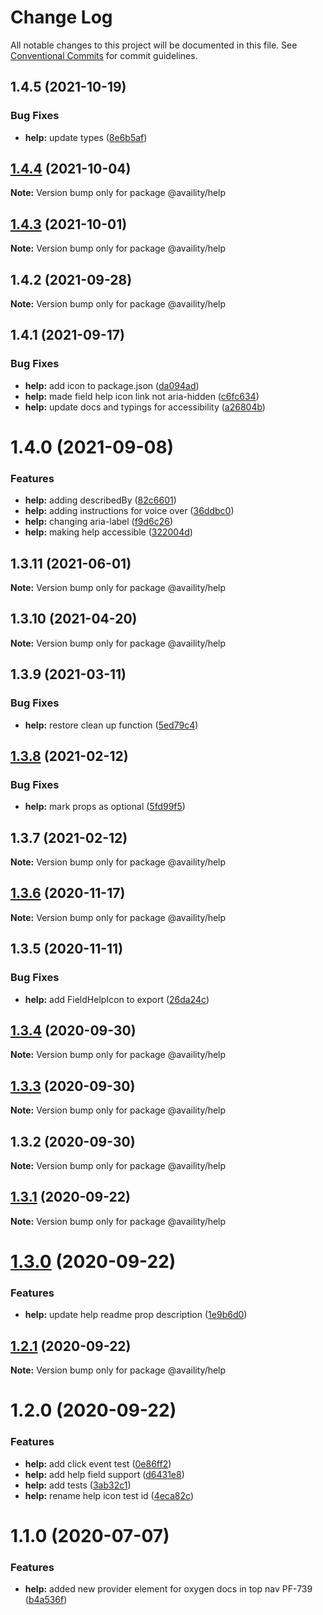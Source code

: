 # Change Log

All notable changes to this project will be documented in this file.
See [Conventional Commits](https://conventionalcommits.org) for commit guidelines.

## 1.4.5 (2021-10-19)


### Bug Fixes

* **help:** update types ([8e6b5af](https://github.com/Availity/availity-react/commit/8e6b5afc2dfd4d91564d8e9f4d737a30a405fb8a))





## [1.4.4](https://github.com/Availity/availity-react/compare/@availity/help@1.4.3...@availity/help@1.4.4) (2021-10-04)

**Note:** Version bump only for package @availity/help





## [1.4.3](https://github.com/Availity/availity-react/compare/@availity/help@1.4.2...@availity/help@1.4.3) (2021-10-01)

**Note:** Version bump only for package @availity/help





## 1.4.2 (2021-09-28)

**Note:** Version bump only for package @availity/help





## 1.4.1 (2021-09-17)


### Bug Fixes

* **help:** add icon to package.json ([da094ad](https://github.com/Availity/availity-react/commit/da094ad370b5281dc88f7e55c469dcc72f09d543))
* **help:** made field help icon link not aria-hidden ([c6fc634](https://github.com/Availity/availity-react/commit/c6fc63468f136f89933fe3c78a7002eac73c72bc))
* **help:** update docs and typings for accessibility ([a26804b](https://github.com/Availity/availity-react/commit/a26804b9f1f962c9a3573ff9cd23f1f4f7819b24))





# 1.4.0 (2021-09-08)


### Features

* **help:** adding describedBy ([82c6601](https://github.com/Availity/availity-react/commit/82c660120f80987139016a4bdccb8d523c082c83))
* **help:** adding instructions for voice over ([36ddbc0](https://github.com/Availity/availity-react/commit/36ddbc00c042978a78b3012b449e8b1e151c1698))
* **help:** changing aria-label ([f9d6c26](https://github.com/Availity/availity-react/commit/f9d6c26455b25043e40d8d1fa9a85afd909ec88b))
* **help:** making help accessible ([322004d](https://github.com/Availity/availity-react/commit/322004d0c0c62b9f1daa2692225e6f165e4059a6))





## 1.3.11 (2021-06-01)

**Note:** Version bump only for package @availity/help





## 1.3.10 (2021-04-20)

**Note:** Version bump only for package @availity/help





## 1.3.9 (2021-03-11)


### Bug Fixes

* **help:** restore clean up function ([5ed79c4](https://github.com/Availity/availity-react/commit/5ed79c41cf578c5e6565b932266c993f64fbfc8e))





## [1.3.8](https://github.com/Availity/availity-react/compare/@availity/help@1.3.7...@availity/help@1.3.8) (2021-02-12)


### Bug Fixes

* **help:** mark props as optional ([5fd99f5](https://github.com/Availity/availity-react/commit/5fd99f5ef0f6d1a4f9b7f53f838595cf528ad5c2))





## 1.3.7 (2021-02-12)

**Note:** Version bump only for package @availity/help





## [1.3.6](https://github.com/Availity/availity-react/compare/@availity/help@1.3.5...@availity/help@1.3.6) (2020-11-17)

**Note:** Version bump only for package @availity/help





## 1.3.5 (2020-11-11)


### Bug Fixes

* **help:** add FieldHelpIcon to export ([26da24c](https://github.com/Availity/availity-react/commit/26da24cace8828cc60d073fc26acbaab7b596a3a))





## [1.3.4](https://github.com/Availity/availity-react/compare/@availity/help@1.3.3...@availity/help@1.3.4) (2020-09-30)

**Note:** Version bump only for package @availity/help





## [1.3.3](https://github.com/Availity/availity-react/compare/@availity/help@1.3.2...@availity/help@1.3.3) (2020-09-30)

**Note:** Version bump only for package @availity/help





## 1.3.2 (2020-09-30)

**Note:** Version bump only for package @availity/help





## [1.3.1](https://github.com/Availity/availity-react/compare/@availity/help@1.3.0...@availity/help@1.3.1) (2020-09-22)

**Note:** Version bump only for package @availity/help





# [1.3.0](https://github.com/Availity/availity-react/compare/@availity/help@1.2.1...@availity/help@1.3.0) (2020-09-22)


### Features

* **help:** update help readme prop description ([1e9b6d0](https://github.com/Availity/availity-react/commit/1e9b6d08fb12bab3fd82240f94e25e0b12fecf6b))





## [1.2.1](https://github.com/Availity/availity-react/compare/@availity/help@1.2.0...@availity/help@1.2.1) (2020-09-22)

**Note:** Version bump only for package @availity/help





# 1.2.0 (2020-09-22)


### Features

* **help:** add click event test ([0e86ff2](https://github.com/Availity/availity-react/commit/0e86ff260723d7b238197684cdd26b3435a9232e))
* **help:** add help field support ([d6431e8](https://github.com/Availity/availity-react/commit/d6431e8a34b96802ee48c78b41d2b5e3900cff23))
* **help:** add tests ([3ab32c1](https://github.com/Availity/availity-react/commit/3ab32c1b3bf19d5a28fe4fdde2cd9f5bdc541eb1))
* **help:** rename help icon test id ([4eca82c](https://github.com/Availity/availity-react/commit/4eca82cbc618350f6c0a6e05a1aad76b60fb815a))





# 1.1.0 (2020-07-07)


### Features

* **help:** added new provider element for oxygen docs in top nav PF-739 ([b4a536f](https://github.com/Availity/availity-react/commit/b4a536f50fb768e0e900b0a95cf452c86b0c06a4))
